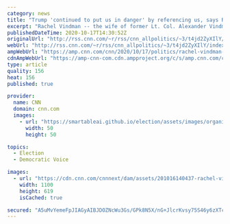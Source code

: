 ```yaml
---
category: news
title: "Trump 'continued to put us in danger' by referencing us, says Rachel Vindman, wife of key impeachment witness"
excerpt: "Rachel Vindman -- the wife of former Lt. Col. Alexander Vindman, a key witness in President Donald Trump's impeachment inquiry -- slammed the President on Friday for going after her husband and family.\n    \n"
publishedDateTime: 2020-10-17T14:30:52Z
originalUrl: "http://rss.cnn.com/~r/rss/cnn_allpolitics/~3/t4jd2ZyXIlY/index.html"
webUrl: "http://rss.cnn.com/~r/rss/cnn_allpolitics/~3/t4jd2ZyXIlY/index.html"
ampWebUrl: "https://amp.cnn.com/cnn/2020/10/17/politics/rachel-vindman-wife-alexander-vindman-trump-danger/index.html"
cdnAmpWebUrl: "https://amp-cnn-com.cdn.ampproject.org/c/s/amp.cnn.com/cnn/2020/10/17/politics/rachel-vindman-wife-alexander-vindman-trump-danger/index.html"
type: article
quality: 156
heat: 156
published: true

provider:
  name: CNN
  domain: cnn.com
  images:
    - url: "https://smartableai.github.io/election/assets/images/organizations/cnn.com-50x50.jpg"
      width: 50
      height: 50

topics:
  - Election
  - Democratic Voice

images:
  - url: "https://cdn.cnn.com/cnnnext/dam/assets/201016140437-rachel-vindman-super-tease.jpg"
    width: 1100
    height: 619
    isCached: true

secured: "A5uMvYemeFpJIAGyAIBJDOZNcWu3Gs/GPk8N5X/nG+JlcrKvsy75S46y6zXTcsCBx9R47Lj07aO18hqKxZjYKkDZzLOLXKv8FIjSQu94gtwkGMcLjka84HEhHRlVLLrrGMBSekGMBOgbdpQoc4StBvE6VgPhocr/4CqCwLNVooKQy/Z4idgM8A8d1WeG55iye/XwQpHp6D0DVmcbnCeTD+wY5xLxE8ZPjt5AMyNstA340cUDDElDslSn9hjyEH9eIx9VN4SUYFPOBHxJ9NKmsVPtF/P2NlDj3T1s39UBQeobkSENVOb0ovsunBKuVdu89aqPWyuXxKv/bB2yFzrfPOmRJWSIjBs1pvNgp4+asQw=;sslT5CN3j1+O+IuYPqwg5A=="
---
```


